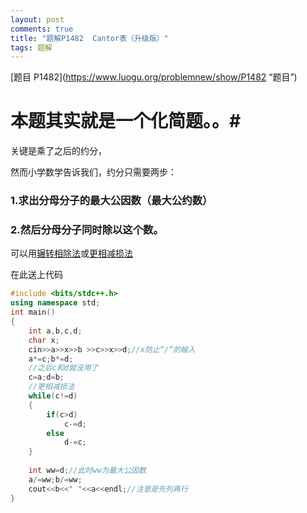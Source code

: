 ```yaml
---
layout: post
comments: true
title: "题解P1482  Cantor表（升级版）"
tags: 题解
---
```


[题目 P1482](https://www.luogu.org/problemnew/show/P1482 “题目”)



# 本题其实就是一个化简题。。#

关键是乘了之后的约分，


然而小学数学告诉我们，约分只需要两步：

### 1.求出分母分子的最大公因数（最大公约数） ###

### 2.然后分母分子同时除以这个数。 ###

可以用[辗转相除法](https://baike.baidu.com/item/%E8%BE%97%E8%BD%AC%E7%9B%B8%E9%99%A4%E6%B3%95/4625352?fr=aladdin "辗转相除法")或[更相减损法](https://baike.baidu.com/item/%E6%9B%B4%E7%9B%B8%E5%87%8F%E6%8D%9F%E6%B3%95 "更相减损法")


在此送上代码

```cpp
#include <bits/stdc++.h>
using namespace std;
int main()
{
    int a,b,c,d;
    char x;
    cin>>a>>x>>b >>c>>x>>d;//x防止“/”的输入
    a*=c;b*=d;
    //之后c和d就没用了
    c=a;d=b;
    //更相减损法
    while(c!=d)
    {
        if(c>d)
            c-=d;
        else
            d-=c;
    }
    
    int ww=d;//此时ww为最大公因数
    a/=ww;b/=ww;
    cout<<b<<" "<<a<<endl;//注意是先列再行
}
```